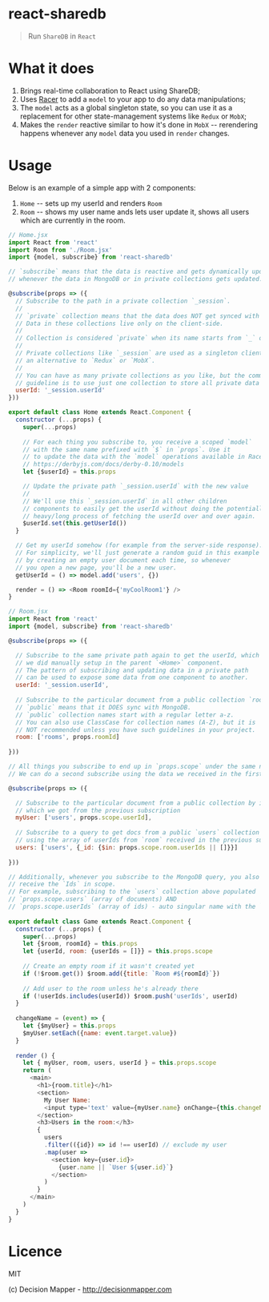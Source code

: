 # react-sharedb

> Run `ShareDB` in `React`

# What it does

1. Brings real-time collaboration to React using ShareDB;
2. Uses [Racer](https://derbyjs.com/docs/derby-0.10/models) to add a `model`
   to your app to do any data manipulations;
3. The `model` acts as a global singleton state, so you can use it as a
   replacement for other state-management systems like `Redux` or `MobX`;
4. Makes the `render` reactive similar to how it's done in `MobX` --
   rerendering happens whenever any `model` data you used in `render`
   changes.   

# Usage

Below is an example of a simple app with 2 components:
1. `Home` -- sets up my userId and renders `Room`
2. `Room` -- shows my user name ands lets user update it,
   shows all users which are currently in the room.

```js
// Home.jsx
import React from 'react'
import Room from './Room.jsx'
import {model, subscribe} from 'react-sharedb'

// `subscribe` means that the data is reactive and gets dynamically updated
// whenever the data in MongoDB or in private collections gets updated.

@subscribe(props => ({
  // Subscribe to the path in a private collection `_session`.
  //
  // `private` collection means that the data does NOT get synced with MongoDB.
  // Data in these collections live only on the client-side.
  //  
  // Collection is considered `private` when its name starts from `_` or `$`.
  //
  // Private collections like `_session` are used as a singleton client-only storage,
  // an alternative to `Redux` or `MobX`.
  // 
  // You can have as many private collections as you like, but the common
  // guideline is to use just one collection to store all private data -- `_session`
  userId: '_session.userId'
}))

export default class Home extends React.Component {
  constructor (...props) {
    super(...props)
    
    // For each thing you subscribe to, you receive a scoped `model`
    // with the same name prefixed with `$` in `props`. Use it
    // to update the data with the `model` operations available in Racer:
    // https://derbyjs.com/docs/derby-0.10/models     
    let {$userId} = this.props

    // Update the private path `_session.userId` with the new value
    //
    // We'll use this `_session.userId` in all other children
    // components to easily get the userId without doing the potentially
    // heavy/long process of fetching the userId over and over again.
    $userId.set(this.getUserId())    
  }  

  // Get my userId somehow (for example from the server-side response).
  // For simplicity, we'll just generate a random guid in this example
  // by creating an empty user document each time, so whenever 
  // you open a new page, you'll be a new user.        
  getUserId = () => model.add('users', {})

  render = () => <Room roomId={'myCoolRoom1'} />
}
```

```js
// Room.jsx
import React from 'react'
import {model, subscribe} from 'react-sharedb'

@subscribe(props => ({

  // Subscribe to the same private path again to get the userId, which
  // we did manually setup in the parent `<Home>` component.
  // The pattern of subscribing and updating data in a private path
  // can be used to expose some data from one component to another.   
  userId: '_session.userId',
  
  // Subscribe to the particular document from a public collection `rooms` by id.
  // `public` means that it DOES sync with MongoDB.
  // `public` collection names start with a regular letter a-z.
  // You can also use ClassCase for collection names (A-Z), but it is
  // NOT recommended unless you have such guidelines in your project.  
  room: ['rooms', props.roomId]
  
}))

// All things you subscribe to end up in `props.scope` under the same name.
// We can do a second subscribe using the data we received in the first one.

@subscribe(props => ({

  // Subscribe to the particular document from a public collection by id
  // which we got from the previous subscription
  myUser: ['users', props.scope.userId],
  
  // Subscribe to a query to get docs from a public `users` collection
  // using the array of userIds from `room` received in the previous subscription 
  users: ['users', {_id: {$in: props.scope.room.userIds || []}}]
    
}))

// Additionally, whenever you subscribe to the MongoDB query, you also
// receive the `Ids` in scope.
// For example, subscribing to the `users` collection above populated
// `props.scope.users` (array of documents) AND
// `props.scope.userIds` (array of ids) - auto singular name with the `Ids` suffix
 
export default class Game extends React.Component {
  constructor (...props) {
    super(...props)    
    let {$room, roomId} = this.props
    let {userId, room: {userIds = []}} = this.props.scope
    
    // Create an empty room if it wasn't created yet
    if (!$room.get()) $room.add({title: `Room #${roomId}`})
    
    // Add user to the room unless he's already there
    if (!userIds.includes(userId)) $room.push('userIds', userId)
  }
    
  changeName = (event) => {
    let {$myUser} = this.props
    $myUser.setEach({name: event.target.value})
  }
  
  render () {
    let { myUser, room, users, userId } = this.props.scope
    return (
      <main>
        <h1>{room.title}</h1>
        <section>
          My User Name:
          <input type='text' value={myUser.name} onChange={this.changeName} />
        </section>
        <h3>Users in the room:</h3>
        {
          users
          .filter(({id}) => id !== userId) // exclude my user
          .map(user =>
            <section key={user.id}>
              {user.name || `User ${user.id}`}
            </section>
          )
        }
      </main>
    )
  }
}
```

# Licence

MIT

(c) Decision Mapper - http://decisionmapper.com